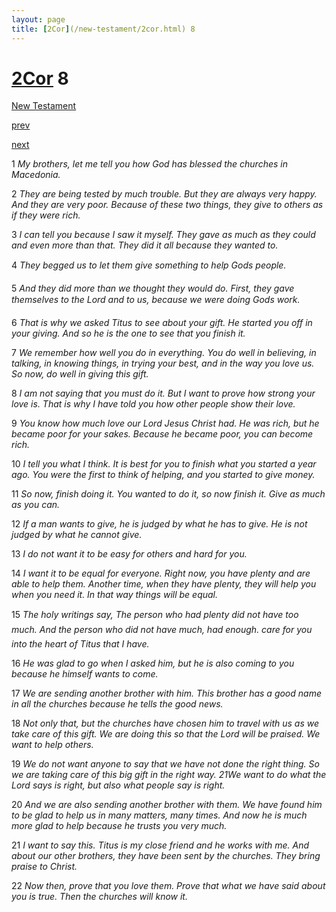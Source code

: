 ```yaml
---
layout: page
title: [2Cor](/new-testament/2cor.html) 8
---
```


# [2Cor](/new-testament/2cor.html) 8

[New Testament](/new-testament.html)


[prev](/new-testament/2cor/2cor-7.html)


[next](/new-testament/2cor/2cor-9.html)

1 _My brothers, let me tell you how God has blessed the churches in Macedonia._

2 _They are being tested by much trouble. But they are always very happy. And they are very poor. Because of these two things, they give to others as if they were rich._

3 _I can tell you because I saw it myself. They gave as much as they could and even more than that. They did it all because they wanted to._

4 _They begged us to let them give something to help Gods people._

5 _And they did more than we thought they would do. First, they gave themselves to the Lord and to us, because we were doing Gods work._

6 _That is why we asked Titus to see about your gift. He started you off in your giving. And so he is the one to see that you finish it._

7 _We remember how well you do in everything. You do well in believing, in talking, in knowing things, in trying your best, and in the way you love us. So now, do well in giving this gift._

8 _I am not saying that you must do it. But I want to prove how strong your love is. That is why I have told you how other people show their love._

9 _You know how much love our Lord Jesus Christ had. He was rich, but he became poor for your sakes. Because he became poor, you can become rich._

10 _I tell you what I think. It is best for you to finish what you started a year ago. You were the first to think of helping, and you started to give money._

11 _So now, finish doing it. You wanted to do it, so now finish it. Give as much as you can._

12 _If a man wants to give, he is judged by what he has to give. He is not judged by what he cannot give._

13 _I do not want it to be easy for others and hard for you._

14 _I want it to be equal for everyone. Right now, you have plenty and are able to help them.  Another time, when they have plenty, they will help you when you need it. In that way things will be equal._

15 _The holy writings say, The person who had plenty did not have too much. And the person who did not have much, had enough. care for you into the heart of Titus that I have._

16 _He was glad to go when I asked him, but he is also coming to you because he himself wants to come._

17 _We are sending another brother with him. This brother has a good name in all the churches because he tells the good news._

18 _Not only that, but the churches have chosen him to travel with us as we take care of this gift. We are doing this so that the Lord will be praised. We want to help others._

19 _We do not want anyone to say that we have not done the right thing. So we are taking care of this big gift in the right way. 21We want to do what the Lord says is right, but also what people say is right._

20 _And we are also sending another brother with them. We have found him to be glad to help us in many matters, many times. And now he is much more glad to help because he trusts you very much._

21 _I want to say this. Titus is my close friend and he works with me. And about our other brothers, they have been sent by the churches. They bring praise to Christ._

22 _Now then, prove that you love them. Prove that what we have said about you is true.  Then the churches will know it._

